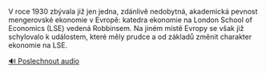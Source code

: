 
V roce 1930 zbývala již jen jedna, zdánlivě nedobytná, akademická pevnost mengerovské ekonomie v Evropě: katedra ekonomie na London School of Economics (LSE) vedená Robbinsem. Na jiném místě Evropy se však již schylovalo k událostem, které měly prudce a od základů změnit charakter ekonomie na LSE.

[🔊 Poslechnout audio](/data/7-paragraphs/audio/chapter_180/para_002-V-roce-1930-zbvala-ji-jen-jedna-zdnliv-nedoby.mp3)
